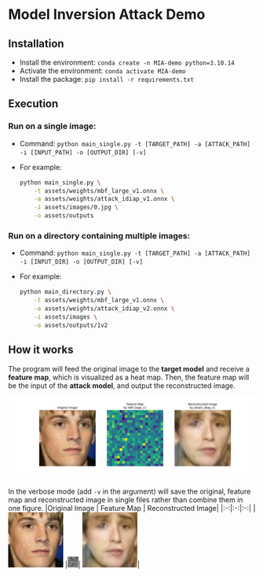 # Model Inversion Attack Demo

## Installation
- Install the environment: `conda create -n MIA-demo python=3.10.14`
- Activate the environment: `conda activate MIA-demo`
- Install the package: `pip install -r requirements.txt`

## Execution
### Run on a single image: 
- Command: `python main_single.py -t [TARGET_PATH] -a [ATTACK_PATH] -i [INPUT_PATH] -o [OUTPUT_DIR] [-v]`
- For example:

    ```sh
    python main_single.py \
        -t assets/weights/mbf_large_v1.onnx \
        -a assets/weights/attack_idiap_v1.onnx \
        -i assets/images/0.jpg \
        -o assets/outputs
    ```
### Run on a directory containing multiple images:
- Command: `python main_single.py -t [TARGET_PATH] -a [ATTACK_PATH] -i [INPUT_DIR] -o [OUTPUT_DIR] [-v]`
- For example:

    ```sh
    python main_directory.py \
        -t assets/weights/mbf_large_v1.onnx \
        -a assets/weights/attack_idiap_v2.onnx \
        -i assets/images \
        -o assets/outputs/1v2
    ```
## How it works
The program will feed the original image to the **target model** and receive a **feature map**, which is visualized as a heat map. Then, the feature map will be the input of the **attack model**, and output the reconstructed image.

![](doc/result.jpg)

In the verbose mode (add `-v` in the argument) will save the original, feature map and reconstructed image in single files rather than combine them in one figure.
|Original Image | Feature Map | Reconstructed Image|
|:-:|:-:|:-:|
|![](doc/original.jpg) |![](doc/feature.jpg)| ![](doc/reconstructed.jpg)|



 
